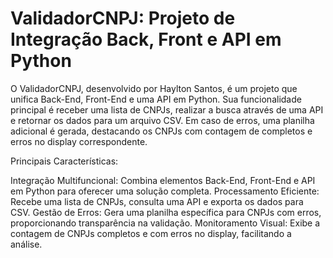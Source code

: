 # ValidadorCNPJ: Projeto de Integração Back, Front e API em Python
O ValidadorCNPJ, desenvolvido por Haylton Santos, é um projeto que unifica Back-End, Front-End e uma API em Python. Sua funcionalidade principal é receber uma lista de CNPJs, realizar a busca através de uma API e retornar os dados para um arquivo CSV. Em caso de erros, uma planilha adicional é gerada, destacando os CNPJs com contagem de completos e erros no display correspondente.

Principais Características:

Integração Multifuncional: Combina elementos Back-End, Front-End e API em Python para oferecer uma solução completa.
Processamento Eficiente: Recebe uma lista de CNPJs, consulta uma API e exporta os dados para CSV.
Gestão de Erros: Gera uma planilha específica para CNPJs com erros, proporcionando transparência na validação.
Monitoramento Visual: Exibe a contagem de CNPJs completos e com erros no display, facilitando a análise.
